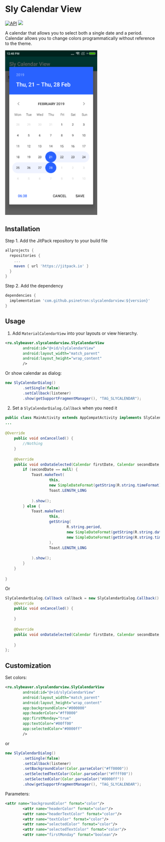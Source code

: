 # Sly Calendar View

[![API](https://img.shields.io/badge/API-16%2B-brightgreen.svg?style=flat)](https://android-arsenal.com/api?level=16)
[![](https://jitpack.io/v/psinetron/slycalendarview.svg)](https://jitpack.io/#psinetron/slycalendarview)


A calendar that allows you to select both a single date and a period.
Calendar allows you to change colors programmatically without reference to the theme.

<img src="/images/sample.png" alt="Demo Screen Capture" width="300px" />

## Installation

Step 1. Add the JitPack repository to your build file

```groovy
allprojects {
  repositories {
    ...
    maven { url 'https://jitpack.io' }
  }
}
```

Step 2. Add the dependency

```groovy
dependencies {
  implementation 'com.github.psinetron:slycalendarview:${version}'
}
```


## Usage

1. Add `MaterialCalendarView` into your layouts or view hierarchy.

```xml
<ru.slybeaver.slycalendarview.SlyCalendarView
        android:id="@+id/slyCalendarView"
        android:layout_width="match_parent"
        android:layout_height="wrap_content"
        />
```

Or show calendar as dialog:
```java
new SlyCalendarDialog()
        .setSingle(false)
        .setCallback(listener)
        .show(getSupportFragmentManager(), "TAG_SLYCALENDAR");
```

2. Set a `SlyCalendarDialog.Callback` when you need it
```java 
public class MainActivity extends AppCompatActivity implements SlyCalendarDialog.Callback {
...

@Override
    public void onCancelled() {
        //Nothing
    }

    @Override
    public void onDataSelected(Calendar firstDate, Calendar secondDate, int hours, int minutes) {
        if (secondDate == null) {
            Toast.makeText(
                    this,
                    new SimpleDateFormat(getString(R.string.timeFormat), Locale.getDefault()).format(firstDate.getTime()),
                    Toast.LENGTH_LONG

            ).show();
        } else {
            Toast.makeText(
                    this,
                    getString(
                            R.string.period,
                            new SimpleDateFormat(getString(R.string.dateFormat), Locale.getDefault()).format(firstDate.getTime()),
                            new SimpleDateFormat(getString(R.string.timeFormat), Locale.getDefault()).format(secondDate.getTime())
                    ),
                    Toast.LENGTH_LONG

            ).show();
        }
    }

}
```

Or 
```java
SlyCalendarDialog.Callback callback = new SlyCalendarDialog.Callback() {
    @Override
    public void onCancelled() {
        
    }

    @Override
    public void onDataSelected(Calendar firstDate, Calendar secondDate, int hours, int minutes) {

    }
};
```

## Customization
Set colors:
```xml
<ru.slybeaver.slycalendarview.SlyCalendarView
        android:id="@+id/slyCalendarView"
        android:layout_width="match_parent"
        android:layout_height="wrap_content"
        app:backgroundColor="#000000"
        app:headerColor="#ff0000"
        app:firstMonday="true"
        app:textColor="#00ff00"
        app:selectedColor="#0000ff"
        />
```
or 
```java
new SlyCalendarDialog()
        .setSingle(false)
        .setCallback(listener)
        .setBackgroundColor(Color.parseColor("#ff0000"))
        .setSelectedTextColor(Color.parseColor("#ffff00"))
        .setSelectedColor(Color.parseColor("#0000ff"))
        .show(getSupportFragmentManager(), "TAG_SLYCALENDAR");
```

Parameters:
```xml
<attr name="backgroundColor" format="color"/>
        <attr name="headerColor" format="color"/>
        <attr name="headerTextColor" format="color"/>
        <attr name="textColor" format="color"/>
        <attr name="selectedColor" format="color"/>
        <attr name="selectedTextColor" format="color"/>
        <attr name="firstMonday" format="boolean"/>
```        
